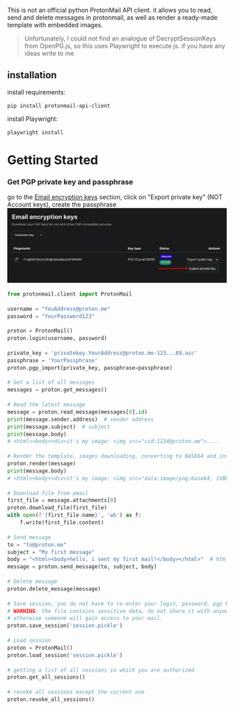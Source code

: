 This is not an official python ProtonMail API client. it allows you to read, send and delete messages in protonmail, as well as render a ready-made template with embedded images.

> Unfortunately, I could not find an analogue of DecryptSessionKeys from OpenPG.js, so this uses Playwright to execute js. if you have any ideas write to me

## installation
install requirements:
``` 
pip install protonmail-api-client
```
install Playwright:
```
playwright install
```

# Getting Started
### Get PGP private key and passphrase
go to the [Email encryption keys](https://account.proton.me/u/0/mail/encryption-keys#addresses) section, click on "Export private key" (NOT Account keys), create the passphrase
![1.png](protonmail/assets/1.png)

```py
from protonmail.client import ProtonMail

username = "YouAddress@proton.me"
password = "YourPassword123"

proton = ProtonMail()
proton.login(username, password)

private_key = 'privatekey.YourAddress@proton.me-123...89.asc'
passphrase = 'YourPassphrase'
proton.pgp_import(private_key, passphrase=passphrase)

# Get a list of all messages
messages = proton.get_messages()

# Read the latest message
message = proton.read_message(messages[0].id)
print(message.sender.address)  # sender address
print(message.subject)  # subject
print(message.body)
# <html><body><div>it's my image: <img src="cid:1234@proton.me">....

# Render the template, images downloading, converting to BASE64 and insert into html
proton.render(message)
print(message.body)
# <html><body><div>it's my image: <img src="data:image/png;base64, iVBORw0K..">....

# Download file from email
first_file = message.attachments[0]
proton.download_file(first_file)
with open(f'{first_file.name}', 'wb') as f:
    f.write(first_file.content)

# Send message
to = "to@proton.me"
subject = "My first message"
body = "<html><body>hello, i sent my first mail!</body></html>"  # html or just text
message = proton.send_message(to, subject, body)

# Delete message
proton.delete_message(message)

# Save session, you do not have to re-enter your login, password, pgp key, passphrase
# WARNING: the file contains sensitive data, do not share it with anyone,
# otherwise someone will gain access to your mail.
proton.save_session('session.pickle')

# Load session
proton = ProtonMail()
proton.load_session('session.pickle')

# getting a list of all sessions in which you are authorized
proton.get_all_sessions()

# revoke all sessions except the current one
proton.revoke_all_sessions()
```

